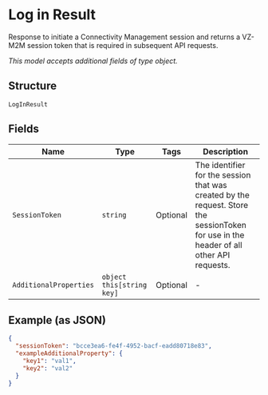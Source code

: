 
# Log in Result

Response to initiate a Connectivity Management session and returns a VZ-M2M session token that is required in subsequent API requests.

*This model accepts additional fields of type object.*

## Structure

`LogInResult`

## Fields

| Name | Type | Tags | Description |
|  --- | --- | --- | --- |
| `SessionToken` | `string` | Optional | The identifier for the session that was created by the request. Store the sessionToken for use in the header of all other API requests. |
| `AdditionalProperties` | `object this[string key]` | Optional | - |

## Example (as JSON)

```json
{
  "sessionToken": "bcce3ea6-fe4f-4952-bacf-eadd80718e83",
  "exampleAdditionalProperty": {
    "key1": "val1",
    "key2": "val2"
  }
}
```

